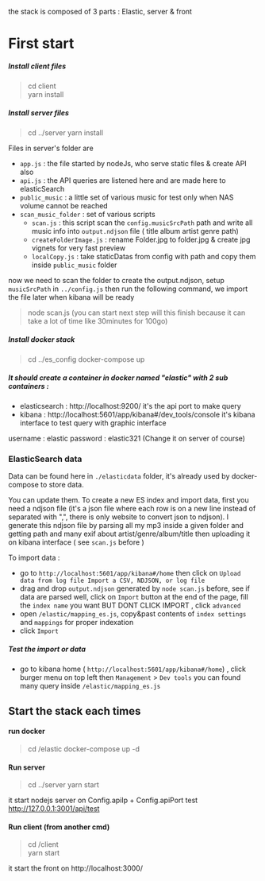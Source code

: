 the stack is composed of 3 parts : Elastic, server & front

# First start

##### Install client files

> cd client  
> yarn install

##### Install server files

> cd ../server
> yarn install

Files in server's folder are

- `app.js` : the file started by nodeJs, who serve static files & create API also
- `api.js` : the API queries are listened here and are made here to elasticSearch
- `public_music` : a little set of various music for test only when NAS volume cannot be reached
- `scan_music_folder` : set of various scripts
  - `scan.js` : this script scan the `config.musicSrcPath` path and write all music info into `output.ndjson` file ( title album artist genre path)
  - `createFolderImage.js` : rename Folder.jpg to folder.jpg & create jpg vignets for very fast preview
  - `localCopy.js` : take staticDatas from config with path and copy them inside `public_music` folder

now we need to scan the folder to create the output.ndjson, setup `musicSrcPath` in `../config.js` then run the following command, we import the file later when kibana will be ready

> node scan.js
> (you can start next step will this finish because it can take a lot of time like 30minutes for 100go)

##### Install docker stack

> cd ../es_config
> docker-compose up

##### It should create a container in docker named "elastic" with 2 sub containers :

- elasticsearch : http://localhost:9200/ it's the api port to make query
- kibana : http://localhost:5601/app/kibana#/dev_tools/console it's kibana interface to test query with graphic interface

username : elastic
password : elastic321 (Change it on server of course)

### ElasticSearch data

Data can be found here in `./elasticdata` folder, it's already used by docker-compose to store data.

You can update them.
To create a new ES index and import data, first you need a ndjson file (it's a json file where each row is on a new line instead of separated with ",", there is only website to convert json to ndjson).
I generate this ndjson file by parsing all my mp3 inside a given folder and getting path and many exif about artist/genre/album/title then uploading it on kibana interface ( see `scan.js` before )

To import data :

- go to `http://localhost:5601/app/kibana#/home` then click on `Upload data from log file Import a CSV, NDJSON, or log file `
- drag and drop `output.ndjson` generated by `node scan.js` before, see if data are parsed well, click on `Import` button at the end of the page, fill the `index name` you want BUT DONT CLICK IMPORT , click `advanced`
- open `/elastic/mapping_es.js`, copy&past contents of `index settings` and `mappings` for proper indexation
- click `Import`

##### Test the import or data

- go to kibana home ( `http://localhost:5601/app/kibana#/home`) , click burger menu on top left then `Management` > `Dev tools`
  you can found many query inside `/elastic/mapping_es.js`

## Start the stack each times

#### run docker

> cd /elastic
> docker-compose up -d

#### Run server

> cd ../server
> yarn start

it start nodejs server on Config.apiIp + Config.apiPort 
test http://127.0.0.1:3001/api/test


#### Run client (from another cmd)

> cd /client  
> yarn start 

it start the front on http://localhost:3000/
